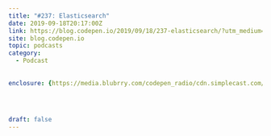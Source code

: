 ```yaml
---
title: "#237: Elasticsearch"
date: 2019-09-18T20:17:00Z
link: https://blog.codepen.io/2019/09/18/237-elasticsearch/?utm_medium=RSS&utm_source=hune
site: blog.codepen.io
topic: podcasts
category:
  - Podcast
  
  
enclosure: {https://media.blubrry.com/codepen_radio/cdn.simplecast.com/audio/a57091/a570912b-55d0-4b6d-a6c2-123097b3faab/ccca81bb-7d69-401b-85ab-20d27317ae97/codepenradio_237_tc.mp3 21587548 audio/mpeg} 


 
  
draft: false
---
```


